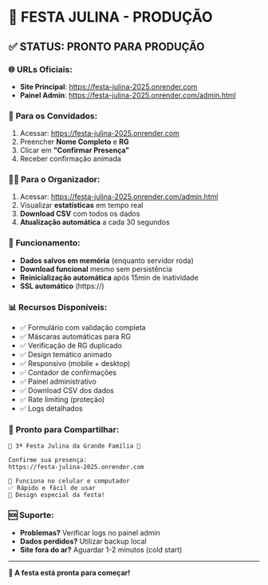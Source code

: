 # 🚀 FESTA JULINA - PRODUÇÃO

## ✅ STATUS: PRONTO PARA PRODUÇÃO

### 🌐 **URLs Oficiais:**
- **Site Principal**: https://festa-julina-2025.onrender.com
- **Painel Admin**: https://festa-julina-2025.onrender.com/admin.html

### 🎯 **Para os Convidados:**
1. Acessar: https://festa-julina-2025.onrender.com
2. Preencher **Nome Completo** e **RG**
3. Clicar em **"Confirmar Presença"**
4. Receber confirmação animada

### 👨‍💻 **Para o Organizador:**
1. Acessar: https://festa-julina-2025.onrender.com/admin.html
2. Visualizar **estatísticas** em tempo real
3. **Download CSV** com todos os dados
4. **Atualização automática** a cada 30 segundos

### 🔄 **Funcionamento:**
- **Dados salvos em memória** (enquanto servidor roda)
- **Download funcional** mesmo sem persistência
- **Reinicialização automática** após 15min de inatividade
- **SSL automático** (https://)

### 📊 **Recursos Disponíveis:**
- ✅ Formulário com validação completa
- ✅ Máscaras automáticas para RG
- ✅ Verificação de RG duplicado
- ✅ Design temático animado
- ✅ Responsivo (mobile + desktop)
- ✅ Contador de confirmações
- ✅ Painel administrativo
- ✅ Download CSV dos dados
- ✅ Rate limiting (proteção)
- ✅ Logs detalhados

### 🎊 **Pronto para Compartilhar:**
```
🎉 3ª Festa Julina da Grande Família 🎉

Confirme sua presença:
https://festa-julina-2025.onrender.com

📱 Funciona no celular e computador
✅ Rápido e fácil de usar
🎪 Design especial da festa!
```

### 🆘 **Suporte:**
- **Problemas?** Verificar logs no painel admin
- **Dados perdidos?** Utilizar backup local
- **Site fora do ar?** Aguardar 1-2 minutos (cold start)

---
**🎉 A festa está pronta para começar!**
